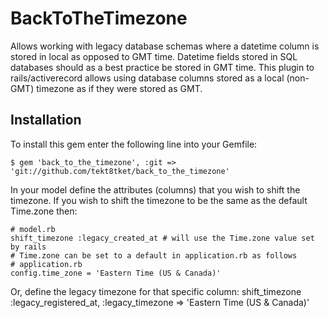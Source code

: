 # BackToTheTimezone #

Allows working with legacy database schemas where a datetime column is stored in local as opposed to GMT time. Datetime fields stored in SQL databases should as a best practice be stored in GMT time. This plugin to rails/activerecord allows using database columns stored as a local (non-GMT) timezone as if they were stored as GMT.

## Installation ##

To install this gem enter the following line into your Gemfile:

	$ gem 'back_to_the_timezone', :git => 'git://github.com/tekt8tket/back_to_the_timezone'

In your model define the attributes (columns) that you wish to shift the timezone. If you wish to shift the timezone to be the same as the default Time.zone then:

	# model.rb
	shift_timezone :legacy_created_at # will use the Time.zone value set by rails
	# Time.zone can be set to a default in application.rb as follows
	# application.rb
	config.time_zone = 'Eastern Time (US & Canada)'
	
Or, define the legacy timezone for that specific column:
	shift_timezone :legacy_registered_at, :legacy_timezone => 'Eastern Time (US & Canada)'
